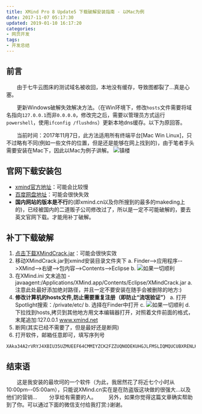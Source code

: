 ```yaml
---
title: XMind Pro 8 Update5 下载破解安装指南 - 以Mac为例
date: 2017-11-07 05:17:30
updated: 2019-01-10 16:17:20
categories:
- 网页开发
tags:
- 开发总结
---
```

## 前言
&emsp;&emsp;由于七牛云图床的测试域名被收回，本地没有缓存，导致图都裂了...真是心塞。

&emsp;&emsp;更新Windows破解失效解决方法。（在Win环境下，修改`hosts`文件需要将域名指向`127.0.0.1`而非`0.0.0.0`，修改完之后，需要以管理员方式运行`powershell`，使用`ifconfig /flushdns`）更新本地dns缓存。以下为原回答。

&emsp;&emsp;当前时间：2017年11月7日，此方法适用所有终端平台[Mac Win Linux]，只不过略有不同(例如一些文件的位置，但是还是能够在网上找到的)，由于笔者手头需要安装在Mac下，因此以Mac为例子讲解。
![镇楼](http://ovnuv29fq.bkt.clouddn.com/%E5%B1%8F%E5%B9%95%E5%BF%AB%E7%85%A7%202017-11-07%2003.48.30.png)

<!-- moew -->
## 官网下载安装包

- [xmind官方地址](http://www.xmind.net/)：可能会比较慢
- [百度网盘地址](http://pan.baidu.com/s/1bzjqJs)：可能会很快失效
- <strong>国内网站的版本是不行</strong>的(即xmind.cn以及你所搜到的最多的makeding上的)，已经被国内的二道贩子公司修改过了，所以是一定不可能破解的，要去英文官网下载。才能用补丁破解。

## 补丁下载破解

1. [点击下载XMindCrack.jar](http://pan.baidu.com/s/1jIcO2mq)：可能会很快实效
2. 移动XMindCrack.jar到xmind安装目录文件夹下
  a.  Finder-->应用程序-->XMind-->右键-->包内容-->Contents-->Eclipse
  b.  ![如果一切顺利](http://ovnuv29fq.bkt.clouddn.com/%E5%B1%8F%E5%B9%95%E5%BF%AB%E7%85%A7%202017-11-07%2004.25.05.png)
3. 在XMind.ini 文末追加 -javaagent:/Applications/XMind.app/Contents/Eclipse/XMindCrack.jar
  a. 注意此处最好添加绝对路径，并且一定不要安装在随手会被删除的地方:)<strong>
4. 修改计算机的hosts文件,防止需要重复注册（即防止“流氓验证”）</strong>
  a. 打开Spotlight搜索：/private/etc/
  b. 选择在Finder中打开
  c. ![如果一切顺利](http://ovnuv29fq.bkt.clouddn.com/%E5%B1%8F%E5%B9%95%E5%BF%AB%E7%85%A7%202017-11-07%2004.19.15.png)
  d. 下拉找到hosts,拷贝到其他地方用文本编辑器打开，对照着文件前面的格式，末尾追加:127.0.0.1         www.xmind.net
5. 断网(其实已经不需要了，但是最好还是断网)
6. 打开软件，邮箱任意即可，填写序列号
```
XAka34A2rVRYJ4XBIU35UZMUEEF64CMMIYZCK2FZZUQNODEKUHGJLFMSLIQMQUCUBXRENLK6NZL37JXP4PZXQFILMQ2RG5R7G4QNDO3PSOEUBOCDRYSSXZGRARV6MGA33TN2AMUBHEL4FXMWYTTJDEINJXUAV4BAYKBDCZQWVF3LWYXSDCXY546U3NBGOI3ZPAP2SO3CSQFNB7VVIY123456789012345
```
## 结束语
&emsp;&emsp;这是我安装的最坎坷的一个软件（为此，我居然花了将近七个小时从10:00pm--05:00am），只能说XMind.cn实在是在防盗版这块做的很强大...以及他们的营销...
&emsp;&emsp;分享给有需要的人。
&emsp;&emsp;另外，如果你觉得这篇文章确实帮助到了你。可以通过下面的微信支付给我打赏:)谢谢。